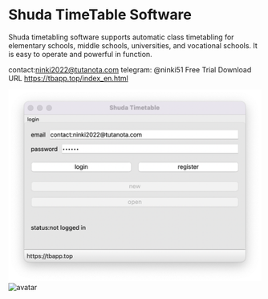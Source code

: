 # Shuda TimeTable Software
Shuda timetabling software supports automatic class timetabling for elementary schools, middle schools, universities, and vocational schools. It is easy to operate and powerful in function.

contact:ninki2022@tutanota.com
telegram: @ninki51
Free Trial Download URL
https://tbapp.top/index_en.html

![avatar](https://raw.githubusercontent.com/ninki51/btcPrivateKey/main/home_en.png)
![avatar](https://tbapp.top/img/tb1.png)
